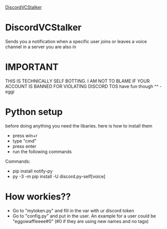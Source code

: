 [DiscordVCStalker](https://raw.githubusercontent.com/EggoWaffleeee/DiscordVCStalker/refs/heads/main/logo.png)

# DiscordVCStalker
Sends you a notification when a specific user joins or leaves a voice channel in a server you are also in

# IMPORTANT
THIS IS TECHNICALLY SELF BOTTING. I AM NOT TO BLAME IF YOUR ACCOUNT IS BANNED FOR VIOLATING DISCORD TOS
have fun though ^^ - eggi


# Python setup
before doing anything you need the libaries.
here is how to install them
- press win+r
- type "cmd"
- press enter
- run the following commands

Commands:
- pip install notify-py
- py -3 -m pip install -U discord.py-self[voice]

# How workies??

- Go to "mytoken.py" and fill in the var with ur discord token
- Go to "config.py" and put in the user. An example for a user could be "eggowaffleeee#0" (#0 if they are using new names and no tags)
